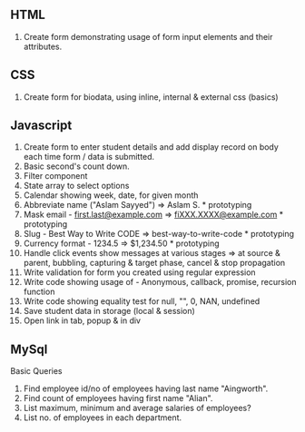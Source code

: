 HTML
--------------------------
1. Create form demonstrating usage of form input elements and their attributes.

CSS
--------------------------
1. Create form for biodata, using inline, internal & external css (basics)

Javascript
--------------------------
1. Create form to enter student details and add display record on body each time form / data is submitted.
2. Basic second's count down.
3. Filter component
4. State array to select options 
5. Calendar showing week, date, for given month
3. Abbreviate name ("Aslam Sayyed") => Aslam S. * prototyping
4. Mask email - first.last@example.com  => fiXXX.XXXX@example.com * prototyping
5. Slug - Best Way to Write CODE => best-way-to-write-code * prototyping
6. Currency format - 1234.5 => $1,234.50 * prototyping
7. Handle click events show messages at various stages => at source & parent, bubbling, capturing & target phase, cancel & stop propagation
10. Write validation for form you created using regular expression
11. Write code showing usage of - Anonymous, callback, promise, recursion function
12. Write code showing equality test for null, "", 0, NAN, undefined
13. Save student data in storage (local & session)
14. Open link in tab, popup & in div

MySql
----------------------------------
Basic Queries
 1. Find employee id/no of employees having last name "Aingworth".
 2. Find count of employees having first name "Alian".
 3. List maximum, minimum and average salaries of employees?
 4. List no. of employees in each department.
 
